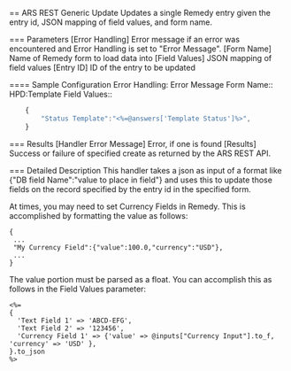 == ARS REST Generic Update
Updates a single Remedy entry given the entry id, JSON mapping of field values,
 and form name.

=== Parameters
[Error Handling]
  Error message if an error was encountered and Error Handling is set to "Error Message".
[Form Name]
  Name of Remedy form to load data into
[Field Values]
  JSON mapping of field values
[Entry ID]
  ID of the entry to be updated

==== Sample Configuration
Error Handling: Error Message
Form Name:: HPD:Template
Field Values::
```javascript
    {
        "Status Template":"<%=@answers['Template Status']%>",
    }
```

=== Results
[Handler Error Message]
   Error, if one is found
[Results]
  Success or failure of specified create as returned by the ARS REST API.

=== Detailed Description
This handler takes a json as input of a format like
{"DB field Name":"value to place in field"}
and uses this to update those fields on the record specified by the
entry id in the specified form.

At times, you may need to set Currency Fields in Remedy. This is accomplished
by formatting the value as follows:
```
{
 ...
 "My Currency Field":{"value":100.0,"currency":"USD"},
 ...
}
```
The value portion must be parsed as a float. You can accomplish this as follows
in the Field Values parameter:
```
<%=
{
  'Text Field 1' => 'ABCD-EFG',
  'Text Field 2' => '123456',
  'Currency Field 1' => {'value' => @inputs["Currency Input"].to_f, 'currency' => 'USD' },
}.to_json
%>
```
